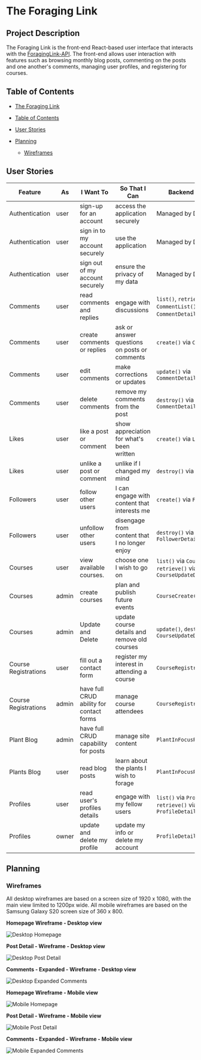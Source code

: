 # The Foraging Link

## Project Description
The Foraging Link is the front-end React-based user interface that interacts with the [ForagingLink-API](https://github.com/CheyenneMDavid/ForagingLink-API). The front-end allows user interaction with features such as browsing monthly blog posts, commenting on the posts and one another's comments, managing user profiles, and registering for courses.

## Table of Contents
- [The Foraging Link](#project-description)
- [Table of Contents](#table-of-contents)
- [User Stories](#user-stories)

- [Planning](#planning)
  - [Wireframes](#wireframes)




## User Stories
| Feature              | As    | I Want To                                | So That I Can                                 | Backend Functions                                                   | UI Components             |
| -------------------- | ----- | ---------------------------------------- | --------------------------------------------- | ------------------------------------------------------------------  | --------------------------|
| Authentication       | user  | sign-up for an account                   | access the application securely               | Managed by Django Allauth                                           |                           |
| Authentication       | user  | sign in to my account securely           | use the application                           | Managed by Django Allauth                                           |                           |
| Authentication       | user  | sign out of my account securely          | ensure the privacy of my data                 | Managed by Django Allauth                                           |                           |
| Comments             | user  | read comments and replies                | engage with discussions                       | `list()`, `retrieve()` (via `CommentList()`, `CommentDetail()`)     |                           |
| Comments             | user  | create comments or replies               | ask or answer questions on posts or comments  | `create()` via `CommentList()`                                      |                           |
| Comments             | user  | edit comments                            | make corrections or updates                   | `update()` via `CommentDetail()`                                    |                           |
| Comments             | user  | delete comments                          | remove my comments from the post              | `destroy()` via `CommentDetail()`                                   |                           |
| Likes                | user  | like a post or comment                   | show appreciation for what's been written     | `create()` via `LikeList()`                                         |                           |
| Likes                | user  | unlike a post or comment                 | unlike if I changed my mind                   | `destroy()` via `LikeDetail()`                                      |                           |
| Followers            | user  | follow other users                       | I can engage with content that interests me   | `create()` via `FollowerList()`                                     |                           |
| Followers            | user  | unfollow other users                     | disengage from content that I no longer enjoy | `destroy()` via `FollowerDetail()`                                  |                           |
| Courses              | user  | view available courses.                  | choose one I wish to go on                    | `list()` via `CourseList()`, `retrieve()` via `CourseUpdateDelete`  |                           |
| Courses              | admin | create courses                           | plan and publish future events                | `CourseCreate()`                                                    |                           |
| Courses              | admin | Update and Delete                        | update course details and remove old courses  | `update()`, `destroy()` via `CourseUpdateDelete()`                  |                           |
| Course Registrations | user  | fill out a contact form                  | register my interest in attending a course    | `CourseRegistrationCreate()`                                        |                           |
| Course Registrations | admin | have full CRUD ability for contact forms | manage course attendees                       | `CourseRegistrationDetail()`                                        |                           |
| Plant Blog           | admin | have full CRUD capability for posts      | manage site content                           | `PlantInFocusPostCreate()`                                          |                           |
| Plants Blog          | user  | read blog posts                          | learn about the plants I wish to forage       | `PlantInFocusPostList()`                                            |                           |
| Profiles             | user  | read user's profiles details             | engage with my fellow users                   | `list()` via `ProfileList()`, `retrieve()` via `ProfileDetail()`    |                           |
| Profiles             | owner | update and delete my profile             | update my info or delete my account           | `ProfileDetail()`                                                   |                           |


## Planning


### Wireframes
All desktop wireframes are based on a screen size of 1920 x 1080, with the main view limited to 1200px wide. All mobile wireframes are based on the Samsung Galaxy S20 screen size of 360 x 800.

**Homepage Wireframe - Desktop view**

![Desktop Homepage](https://res.cloudinary.com/cheymd/image/upload/v1729524848/drf-api/Foraging-Link-UI-README-images/Home-Desktop_renpop.png)


**Post Detail - Wireframe - Desktop view**

![Desktop Post Detail](https://res.cloudinary.com/cheymd/image/upload/v1729524849/drf-api/Foraging-Link-UI-README-images/Post-Detail-Desktop_ewdsrg.png)

**Comments - Expanded - Wireframe - Desktop view**

![Desktop Expanded Comments](https://res.cloudinary.com/cheymd/image/upload/v1729524849/drf-api/Foraging-Link-UI-README-images/Post-Detail-Desktop_ewdsrg.png)

**Homepage Wireframe - Mobile view**

![Mobile Homepage](https://res.cloudinary.com/cheymd/image/upload/v1729524848/drf-api/Foraging-Link-UI-README-images/Home-Mobile_qv6ow1.png)

**Post Detail - Wireframe - Mobile view**

![Mobile Post Detail](https://res.cloudinary.com/cheymd/image/upload/v1729524848/drf-api/Foraging-Link-UI-README-images/Home-Mobile_qv6ow1.png)

**Comments - Expanded - Wireframe - Mobile view**

![Mobile Expanded Comments](https://res.cloudinary.com/cheymd/image/upload/v1729524847/drf-api/Foraging-Link-UI-README-images/Comments-Expanded-Mobile_temzq2.png)




